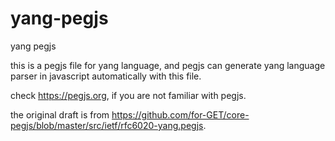 # yang-pegjs
yang pegjs

this is a pegjs file for yang language, and pegjs can generate yang language parser in javascript automatically with this file.

check https://pegjs.org, if you are not familiar with pegjs.

the original draft is from https://github.com/for-GET/core-pegjs/blob/master/src/ietf/rfc6020-yang.pegjs.
